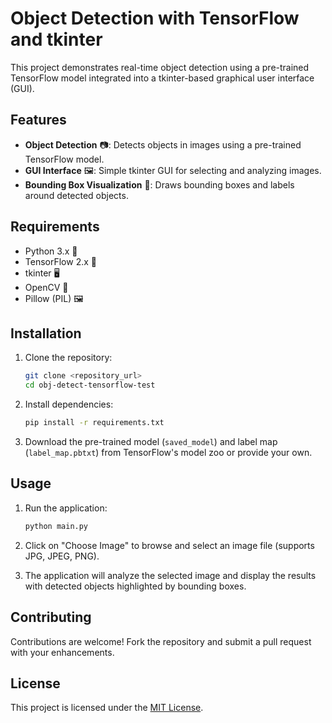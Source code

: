# Object Detection with TensorFlow and tkinter

This project demonstrates real-time object detection using a pre-trained TensorFlow model integrated into a tkinter-based graphical user interface (GUI).

## Features

- **Object Detection** 📷: Detects objects in images using a pre-trained TensorFlow model.
- **GUI Interface** 🖼️: Simple tkinter GUI for selecting and analyzing images.
- **Bounding Box Visualization** 🎯: Draws bounding boxes and labels around detected objects.

## Requirements

- Python 3.x 🐍
- TensorFlow 2.x 🧠
- tkinter 🖥️
- OpenCV 📸
- Pillow (PIL) 🖼️

## Installation

1. Clone the repository:

   ```bash
   git clone <repository_url>
   cd obj-detect-tensorflow-test
   ```

2. Install dependencies:

   ```bash
   pip install -r requirements.txt
   ```

3. Download the pre-trained model (`saved_model`) and label map (`label_map.pbtxt`) from TensorFlow's model zoo or provide your own.

## Usage

1. Run the application:

   ```bash
   python main.py
   ```

2. Click on "Choose Image" to browse and select an image file (supports JPG, JPEG, PNG).

3. The application will analyze the selected image and display the results with detected objects highlighted by bounding boxes.

## Contributing

Contributions are welcome! Fork the repository and submit a pull request with your enhancements.

## License

This project is licensed under the [MIT License](LICENSE).
